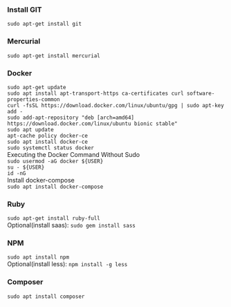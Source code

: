### Install GIT
```sudo apt-get install git```

### Mercurial
```sudo apt-get install mercurial```

### Docker
```sudo apt-get update```\
```sudo apt install apt-transport-https ca-certificates curl software-properties-common```\
```curl -fsSL https://download.docker.com/linux/ubuntu/gpg | sudo apt-key add -```\
```sudo add-apt-repository "deb [arch=amd64] https://download.docker.com/linux/ubuntu bionic stable"```\
```sudo apt update```\
```apt-cache policy docker-ce```\
```sudo apt install docker-ce```\
```sudo systemctl status docker``` \
Executing the Docker Command Without Sudo \
```sudo usermod -aG docker ${USER}```\
```su - ${USER}```\
```id -nG```\
Install docker-compose\
```sudo apt install docker-compose```

### Ruby
```sudo apt-get install ruby-full```\
Optional(install saas): ```sudo gem install sass```

### NPM
```sudo apt install npm```\
Optional(install less): ```npm install -g less```

### Composer 
```sudo apt install composer```
